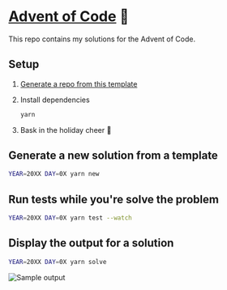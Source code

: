 # [Advent of Code](https://adventofcode.com/) 🎄

This repo contains my solutions for the Advent of Code.

## Setup

1. [Generate a repo from this template](https://github.com/amorriscode/advent-of-code/generate)

2. Install dependencies

    ```bash
    yarn
    ```

3. Bask in the holiday cheer 🎅

## Generate a new solution from a template

```bash
YEAR=20XX DAY=0X yarn new
```

## Run tests while you're solve the problem

```bash
YEAR=20XX DAY=0X yarn test --watch
```

## Display the output for a solution

```bash
YEAR=20XX DAY=0X yarn solve
```

![Sample output](https://user-images.githubusercontent.com/16005567/100702881-566baa80-3357-11eb-9500-dfab877c824f.png)
